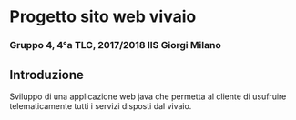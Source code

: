 # Progetto sito web vivaio
### **Gruppo 4, 4°a TLC, 2017/2018   IIS Giorgi Milano** 

## Introduzione
Sviluppo di una applicazione web java che permetta al cliente di usufruire telematicamente tutti i servizi disposti dal vivaio.
